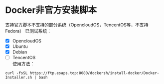 # Docker非官方安装脚本
支持官方脚本不支持的部分系统（OpencloudOS，TencentOS等，不支持Fedora）
已测试系统：
- [x] OpencloudOS
- [x] Ubuntu
- [x] Debian
- [ ] TencentOS   
使用方法：  

```shell
curl -fsSL https://ftp.esaps.top:8080/dockersh/install-docker/Docker-Installer.sh | bash
```